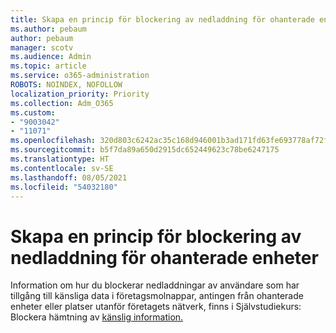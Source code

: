```yaml
---
title: Skapa en princip för blockering av nedladdning för ohanterade enheter
ms.author: pebaum
author: pebaum
manager: scotv
ms.audience: Admin
ms.topic: article
ms.service: o365-administration
ROBOTS: NOINDEX, NOFOLLOW
localization_priority: Priority
ms.collection: Adm_O365
ms.custom:
- "9003042"
- "11071"
ms.openlocfilehash: 320d803c6242ac35c168d946001b3ad171fd63fe693778af72fb50fe305dc572
ms.sourcegitcommit: b5f7da89a650d2915dc652449623c78be6247175
ms.translationtype: HT
ms.contentlocale: sv-SE
ms.lasthandoff: 08/05/2021
ms.locfileid: "54032180"
---
```

# <a name="create-a-block-download-policy-for-unmanaged-devices"></a>Skapa en princip för blockering av nedladdning för ohanterade enheter

Information om hur du blockerar nedladdningar av användare som har tillgång till känsliga data i företagsmolnappar, antingen från ohanterade enheter eller platser utanför företagets nätverk, finns i Självstudiekurs: Blockera hämtning av [känslig information.](https://docs.microsoft.com/cloud-app-security/use-case-proxy-block-session-aad)




